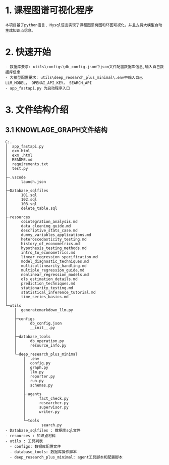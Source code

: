 # 1. 课程图谱可视化程序
    本项目基于python语言, Mysql语言实现了课程图谱树图和环图可视化，并且支持大模型自动生成知识点信息。

# 2. 快速开始
    - 数据库要求: utils\configs\db_config.json中json文件配置数据库信息,输入自己数据库信息
    - 大模型配置要求: utils\deep_research_plus_minimal\.env中输入自己LLM_MODEL， OPENAI_API_KEY， SEARCH_API
    - app_fastapi.py 为启动程序入口

# 3. 文件结构介绍
## 3.1 KNOWLAGE_GRAPH文件结构
    C:.
    │  app_fastapi.py
    │  exm.html
    │  exm_.html
    │  README.md
    │  requirements.txt
    │  test.py
    │
    ├─.vscode
    │      launch.json
    │
    ├─Database_sqlfiles
    │      101.sql
    │      102.sql
    │      103.sql
    │      delete_table.sql
    │
    ├─resources
    │      cointegration_analysis.md
    │      data_cleaning_guide.md
    │      descriptive_stats_case.md
    │      dummy_variables_applications.md
    │      heteroscedasticity_testing.md
    │      history_of_econometrics.md
    │      hypothesis_testing_methods.md
    │      intro_to_econometrics.md
    │      linear_regression_specification.md
    │      model_diagnostic_techniques.md
    │      multicollinearity_handling.md
    │      multiple_regression_guide.md
    │      nonlinear_regression_models.md
    │      ols_estimation_details.md
    │      prediction_techniques.md
    │      stationarity_testing.md
    │      statistical_inference_tutorial.md
    │      time_series_basics.md
    │
    └─utils
        │  generatemarkdown_llm.py
        │
        ├─configs
        │      db_config.json
        │      __init__.py
        │
        ├─database_tools
        │      db_operation.py
        │      resource_info.py
        │
        └─deep_research_plus_minimal
            │  .env
            │  config.py
            │  graph.py
            │  llm.py
            │  reporter.py
            │  run.py
            │  schemas.py
            │
            ├─agents
            │      fact_check.py
            │      researcher.py
            │      supervisor.py
            │      writer.py
            │
            └─tools
                    search.py
    - Database_sqlfiles : 数据库sql文件
    - resources : 知识点材料
    - utils : 工具列表
      - configs: 数据库配置文件
      - database_tools: 数据库操作脚本
      - deep_research_plus_minimal: agent工具脚本和配置脚本

